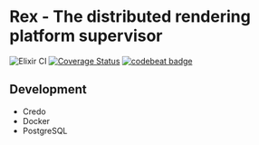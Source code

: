 # Rex - The distributed rendering platform supervisor 
![Elixir CI](https://github.com/baymax42/rex/workflows/Elixir%20CI/badge.svg?branch=master) [![Coverage Status](https://coveralls.io/repos/github/baymax42/rex/badge.svg?branch=master&service=github)](https://coveralls.io/github/baymax42/rex?branch=master) [![codebeat badge](https://codebeat.co/badges/604d4a5f-35dd-48cf-b0b7-f0afc1fb13b3)](https://codebeat.co/projects/github-com-baymax42-rex-master)
## Development

- Credo
- Docker
- PostgreSQL

